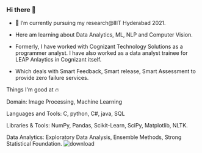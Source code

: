 ### Hi there 👋

<!--
**prateekj7777/prateekj7777** is a ✨ _special_ ✨ repository because its `README.md` (this file) appears on your GitHub profile.

Here are some ideas to get you started: -->

- 🔭 I’m currently pursuing my research@IIIT Hyderabad 2021. 
- Here am learning about Data Analytics, ML, NLP and Computer Vision.
  
- Formerly, I have worked with Cognizant Technology Solutions as a programmer analyst. I have also worked as a data analyst trainee for LEAP Anlaytics in Cognizant itself.
- Which deals with Smart Feedback, Smart release, Smart Assessment to provide zero failure services.

Things I'm good at 🔥

Domain: Image Processing, Machine Learning

Languages and Tools: C, python, C#, java, SQL

Libraries & Tools: NumPy, Pandas, Scikit-Learn, SciPy, Matplotlib, NLTK.



Data Analytics: Exploratory Data Analysis, Ensemble Methods, Strong Statistical Foundation.
![download](https://user-images.githubusercontent.com/36843605/144180735-63d630d2-acd8-4eeb-a09f-909b28ab9b7d.jpg)

